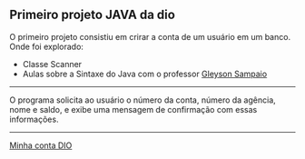 ## Primeiro projeto JAVA da dio
O primeiro projeto consistiu em crirar a conta de um usuário em um banco. Onde foi explorado:
- Classe Scanner
- Aulas sobre a Sintaxe do Java com o professor [Gleyson Sampaio](https://github.com/glysns)
---
O programa solicita ao usuário o número da conta, número da agência, nome e saldo, e exibe uma mensagem de confirmação com essas informações.

---
[Minha conta DIO](https://www.dio.me/users/lucasespicarezende)